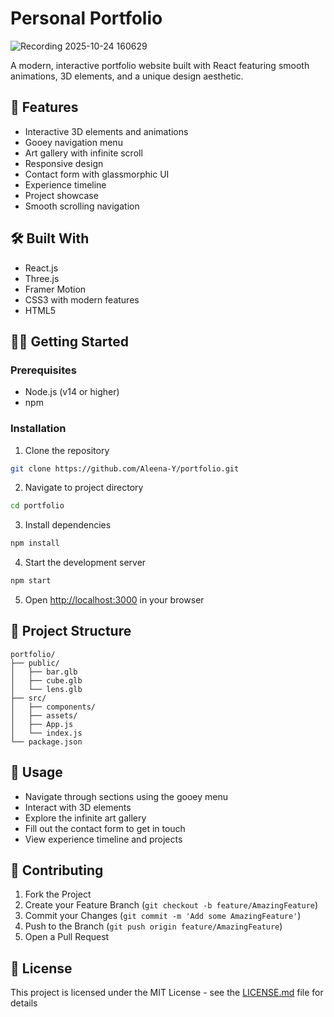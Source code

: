 # Personal Portfolio
![Recording 2025-10-24 160629](https://github.com/user-attachments/assets/88062b69-1fb0-45e4-9dd6-57ec660474c0)


A modern, interactive portfolio website built with React featuring smooth animations, 3D elements, and a unique design aesthetic.

## 🚀 Features

- Interactive 3D elements and animations
- Gooey navigation menu
- Art gallery with infinite scroll
- Responsive design
- Contact form with glassmorphic UI
- Experience timeline
- Project showcase
- Smooth scrolling navigation

## 🛠️ Built With

- React.js
- Three.js
- Framer Motion
- CSS3 with modern features
- HTML5

## 🏃‍♀️ Getting Started

### Prerequisites

- Node.js (v14 or higher)
- npm

### Installation

1. Clone the repository
```bash
git clone https://github.com/Aleena-Y/portfolio.git
```

2. Navigate to project directory
```bash
cd portfolio
```

3. Install dependencies
```bash
npm install
```

4. Start the development server
```bash
npm start
```

5. Open [http://localhost:3000](http://localhost:3000) in your browser

## 🎨 Project Structure

```
portfolio/
├── public/
│   ├── bar.glb
│   ├── cube.glb
│   └── lens.glb
├── src/
│   ├── components/
│   ├── assets/
│   ├── App.js
│   └── index.js
└── package.json
```

## 📝 Usage

- Navigate through sections using the gooey menu
- Interact with 3D elements
- Explore the infinite art gallery
- Fill out the contact form to get in touch
- View experience timeline and projects

## 🤝 Contributing

1. Fork the Project
2. Create your Feature Branch (`git checkout -b feature/AmazingFeature`)
3. Commit your Changes (`git commit -m 'Add some AmazingFeature'`)
4. Push to the Branch (`git push origin feature/AmazingFeature`)
5. Open a Pull Request

## 📄 License

This project is licensed under the MIT License - see the [LICENSE.md](LICENSE.md) file for details
